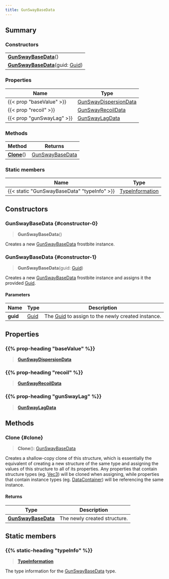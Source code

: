 ```yaml
---
title: GunSwayBaseData
---
```


## Summary

### Constructors

|  |
| --- |
| **[GunSwayBaseData](#constructor-0)**() |
| **[GunSwayBaseData](#constructor-1)**(guid: [Guid](/vext/ref/shared/type/guid)) |

### Properties

| Name | Type |
| ---- | ---- |
| {{< prop "baseValue" >}} | [GunSwayDispersionData](/vext/ref/fb/gunswaydispersiondata) |
| {{< prop "recoil" >}} | [GunSwayRecoilData](/vext/ref/fb/gunswayrecoildata) |
| {{< prop "gunSwayLag" >}} | [GunSwayLagData](/vext/ref/fb/gunswaylagdata) |

### Methods

| Method | Returns |
| ------ | ------- |
| **[Clone](#clone)**() | [GunSwayBaseData](/vext/ref/fb/gunswaybasedata) |

### Static members

| Name | Type |
| ---- | ---- |
| {{< static "GunSwayBaseData" "typeInfo" >}} | [TypeInformation](/vext/ref/shared/type/typeinformation) |

## Constructors

### GunSwayBaseData {#constructor-0}

> **GunSwayBaseData**()

Creates a new [GunSwayBaseData](/vext/ref/fb/gunswaybasedata) frostbite instance.

### GunSwayBaseData {#constructor-1}

> **GunSwayBaseData**(guid: [Guid](/vext/ref/shared/type/guid))

Creates a new [GunSwayBaseData](/vext/ref/fb/gunswaybasedata) frostbite instance and assigns it the provided [Guid](/vext/ref/shared/type/guid).

#### Parameters

| Name | Type | Description |
| ---- | ---- | ----------- |
| **guid** | [Guid](/vext/ref/shared/type/guid) | The [Guid](/vext/ref/shared/type/guid) to assign to the newly created instance. |

## Properties

### {{% prop-heading "baseValue" %}}

> **[GunSwayDispersionData](/vext/ref/fb/gunswaydispersiondata)**

### {{% prop-heading "recoil" %}}

> **[GunSwayRecoilData](/vext/ref/fb/gunswayrecoildata)**

### {{% prop-heading "gunSwayLag" %}}

> **[GunSwayLagData](/vext/ref/fb/gunswaylagdata)**

## Methods

### Clone {#clone}

> **Clone**(): [GunSwayBaseData](/vext/ref/fb/gunswaybasedata)

Creates a shallow-copy clone of this structure, which is essentially the equivalent of creating a new structure of the same type and assigning the values of this structure to all of its properties. Any properties that contain structure types (eg. [Vec3](/vext/ref/shared/type/vec3)) will be cloned when assigning, while properties that contain instance types (eg. [DataContainer](/vext/ref/shared/type/datacontainer)) will be referencing the same instance.

#### Returns

| Type | Description |
| ---- | ----------- |
| **[GunSwayBaseData](/vext/ref/fb/gunswaybasedata)** | The newly created structure. |

## Static members

### {{% static-heading "typeInfo" %}}

> **[TypeInformation](/vext/ref/shared/type/typeinformation)**

The type information for the [GunSwayBaseData](/vext/ref/fb/gunswaybasedata) type.

